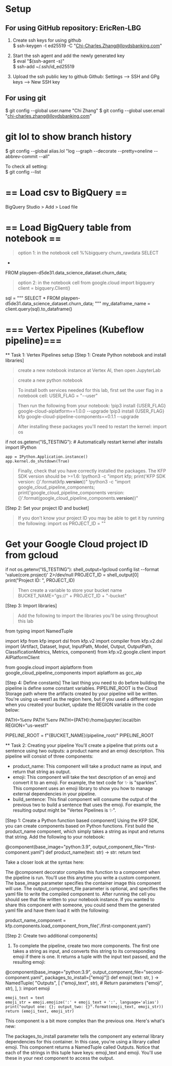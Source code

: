 # Setup 
## For using GitHub repository: EricRen-LBG
1. Create ssh keys for using github   
$ ssh-keygen -t ed25519 -C "Chi-Charles.Zhang@lloydsbanking.com"

2. Start the ssh agent and add the newly generated key   
$ eval "$(ssh-agent -s)"   
$ ssh-add ~/.ssh/id_ed25519 


3. Upload the ssh public key to github
Github: Settings --> SSH and GPg keys --> New SSH key

## For using git
$ git config --global user.name "Chi Zhang"
$ git config --global user.email "chi-charles.zhang@lloydsbanking.com"

# git lol to show branch history
$ git config --global alias.lol "log --graph --decorate --pretty=oneline --abbrev-commit --all"

To check all setting:   
$ git config --list


# == Load csv to BigQuery ==
BigQuery Studio > Add > Load file


# == Load BigQuery table from notebook ==
> option 1: in the notebook cell
%%bigquery churn_rawdata
SELECT 
  *
FROM 
  playpen-d5de31.data_science_dataset.churn_data;

> option 2: in the notebook cell
from google.cloud import bigquery
client = bigquery.Client()

sql = """
SELECT *
FROM playpen-d5de31.data_science_dataset.churn_data;
"""
my_dataframe_name = client.query(sql).to_dataframe()


# === Vertex Pipelines (Kubeflow pipeline)===

** Task 1: Vertex Pipelines setup
[Step 1: Create Python notebook and install libraries]
> create a new notebook instance at Vertex AI, then open JupyterLab

> create a new python notebook

> To install both services needed for this lab, first set the user flag in a notebook cell:
USER_FLAG = "--user"

> Then run the following from your notebook:
!pip3 install {USER_FLAG} google-cloud-aiplatform==1.0.0 --upgrade
!pip3 install {USER_FLAG} kfp google-cloud-pipeline-components==0.1.1 --upgrade

> After installing these packages you'll need to restart the kernel:
import os

if not os.getenv("IS_TESTING"):
    # Automatically restart kernel after installs
    import IPython

    app = IPython.Application.instance()
    app.kernel.do_shutdown(True)
    
> Finally, check that you have correctly installed the packages. The KFP SDK version should be >=1.6:
!python3 -c "import kfp; print('KFP SDK version: {}'.format(kfp.__version__))"
!python3 -c "import google_cloud_pipeline_components; print('google_cloud_pipeline_components version: {}'.format(google_cloud_pipeline_components.__version__))"

[Step 2: Set your project ID and bucket]
> If you don't know your project ID you may be able to get it by running the following:
import os
PROJECT_ID = ""
# Get your Google Cloud project ID from gcloud
if not os.getenv("IS_TESTING"):
    shell_output=!gcloud config list --format 'value(core.project)' 2>/dev/null
    PROJECT_ID = shell_output[0]
    print("Project ID: ", PROJECT_ID)

> Then create a variable to store your bucket name
BUCKET_NAME="gs://" + PROJECT_ID + "-bucket"

[Step 3: Import libraries]
> Add the following to import the libraries you'll be using throughout this lab

from typing import NamedTuple

import kfp
from kfp import dsl
from kfp.v2 import compiler
from kfp.v2.dsl import (Artifact, Dataset, Input, InputPath, Model, Output,
                        OutputPath, ClassificationMetrics, Metrics, component)
from kfp.v2.google.client import AIPlatformClient

from google.cloud import aiplatform
from google_cloud_pipeline_components import aiplatform as gcc_aip

[Step 4: Define constants]
The last thing you need to do before building the pipeline is define some constant variables. PIPELINE_ROOT is the Cloud Storage path where the artifacts created by your pipeline will be written. You're using us-west1 as the region here, but if you used a different region when you created your bucket, update the REGION variable in the code below:

PATH=%env PATH
%env PATH={PATH}:/home/jupyter/.local/bin
REGION="us-west1"

PIPELINE_ROOT = f"{BUCKET_NAME}/pipeline_root/"
PIPELINE_ROOT

** Task 2: Creating your pipeline
You'll create a pipeline that prints out a sentence using two outputs: a product name and an emoji description. This pipeline will consist of three components:

- product_name: This component will take a product name as input, and return that string as output.
- emoji: This component will take the text description of an emoji and convert it to an emoji. For example, the text code for ✨ is "sparkles". This component uses an emoji library to show you how to manage external dependencies in your pipeline.
- build_sentence: This final component will consume the output of the previous two to build a sentence that uses the emoji. For example, the resulting output might be "Vertex Pipelines is ✨".

[Step 1: Create a Python function based component]
Using the KFP SDK, you can create components based on Python functions. First build the product_name component, which simply takes a string as input and returns that string. Add the following to your notebook:

@component(base_image="python:3.9", output_component_file="first-component.yaml")
def product_name(text: str) -> str:
    return text


Take a closer look at the syntax here:

The @component decorator compiles this function to a component when the pipeline is run. You'll use this anytime you write a custom component.
The base_image parameter specifies the container image this component will use.
The output_component_file parameter is optional, and specifies the yaml file to write the compiled component to. After running the cell you should see that file written to your notebook instance. If you wanted to share this component with someone, you could send them the generated yaml file and have them load it with the following:

product_name_component = kfp.components.load_component_from_file('./first-component.yaml')


[Step 2: Create two additional components]

1. To complete the pipeline, create two more components. The first one takes a string as input, and converts this string to its corresponding emoji if there is one. It returns a tuple with the input text passed, and the resulting emoji:

@component(base_image="python:3.9", output_component_file="second-component.yaml", packages_to_install=["emoji"])
def emoji(
    text: str,
) -> NamedTuple(
    "Outputs",
    [
        ("emoji_text", str),  # Return parameters
        ("emoji", str),
    ],
):
    import emoji

    emoji_text = text
    emoji_str = emoji.emojize(':' + emoji_text + ':', language='alias')
    print("output one: {}; output_two: {}".format(emoji_text, emoji_str))
    return (emoji_text, emoji_str)
    
This component is a bit more complex than the previous one. Here's what's new:

The packages_to_install parameter tells the component any external library dependencies for this container. In this case, you're using a library called emoji.
This component returns a NamedTuple called Outputs. Notice that each of the strings in this tuple have keys: emoji_text and emoji. You'll use these in your next component to access the output.
